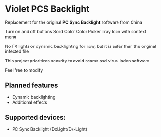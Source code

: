 # Violet PCS Backlight
Replacement for the original **PC Sync Backlight** software from China

Turn on and off buttons
Solid Color 
Color Picker
Tray Icon with context menu


No FX lights or dynamic backlighting for now, but it is safer than the original
infected file. 

This project prioritizes security to avoid scams and virus-laden software

Feel free to modify



## Planned features 
- Dynamic backlighting 
- Additional effects


## Supported devices:
- PC Sync Backlight (DxLight/Dx-Light)

